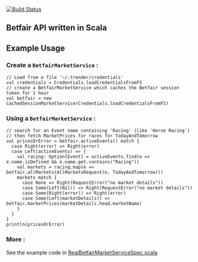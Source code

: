 [![Build Status](https://secure.travis-ci.org/oxlade39/scala-betfair.png)](http://travis-ci.org/oxlade39/scala-betfair)

Betfair API written in Scala
----------------------------

Example Usage
-------------
### Create a `BetfairMarketService` :

    // Load from a file '~/.trender/credentials'
    val credentials = Credentials.loadCredentialsFromFS
    // create a BetfairMarketService which caches the Betfair session token for 1 hour
    val betfair = new CachedSessionMarketService(Credentials.loadCredentialsFromFS)

### Using a `BetfairMarketService` :

    // search for an Event name containing 'Racing' (like 'Horse Racing')
    // then fetch MarketPrices for races for TodayAndTomorrow
    val pricesOrError = betfair.activeEvents() match {
      case Right(error) => Right(error)
      case Left(activeEvents) => {
        val racing: Option[Event] = activeEvents.find(e => e.name.isDefined && e.name.get.contains("Racing"))
        val markets = racing.map(e => betfair.allMarkets(AllMarketsRequest(e, TodayAndTomorrow)))
        markets match {
          case None => Right(RequestError("no market details"))
          case Some(Left(Nil)) => Right(RequestError("no market details"))
          case Some(Right(error)) => Right(error)
          case Some(Left(marketDetails)) => betfair.marketPrices(marketDetails.head.marketName)
        }
      }
    }
    println(pricesOrError)
    
### More :

See the example code in [RealBetfairMarketServiceSpec.scala](https://github.com/oxlade39/scala-betfair/blob/master/src/test/scala/com/github/oxlade39/scalabetfair/service/RealBetfairMarketServiceSpec.scala)

